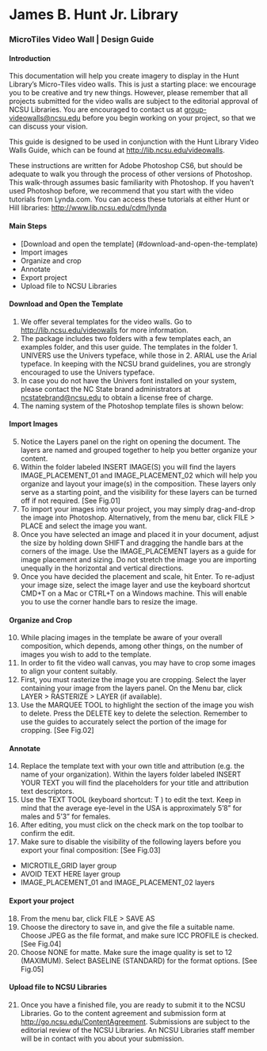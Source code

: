 # James B. Hunt Jr. Library
### MicroTiles Video Wall | Design Guide

#### Introduction
This documentation will help you create imagery to display in the Hunt Library’s Micro-Tiles video walls. This is just a starting place: we encourage you to be creative and try new things. However, please remember that all projects submitted for the video walls are subject to the editorial approval of NCSU Libraries. You are encouraged to contact us at group-videowalls@ncsu.edu before you begin working on your project, so that we can discuss your vision.

This guide is designed to be used in conjunction with the Hunt Library Video Walls Guide, which can be found at http://lib.ncsu.edu/videowalls.

These instructions are written for Adobe Photoshop CS6, but should be adequate to walk you through the process of other versions of Photoshop. This walk-through assumes basic familiarity with Photoshop. If you haven’t used Photoshop before, we recommend that you start with the video tutorials from Lynda.com. You can access these tutorials at either Hunt or Hill libraries: http://www.lib.ncsu.edu/cdm/lynda 

#### Main Steps
- [Download and open the template] (#download-and-open-the-template)
- Import images
- Organize and crop
- Annotate
- Export project
- Upload file to NCSU Libraries

#### Download and Open the Template
1. We offer several templates for the video walls. Go to http://lib.ncsu.edu/videowalls for more information.
2. The package includes two folders with a few templates each, an examples folder, and this user guide. The templates in the folder 1. UNIVERS use the Univers typeface, while those in 2. ARIAL use the Arial typeface. In keeping with the NCSU brand guidelines, you are strongly encouraged to use the Univers typeface.
3. In case you do not have the Univers font installed on your system, please contact the NC State brand administrators at ncstatebrand@ncsu.edu to obtain a license free of charge.
4. The naming system of the Photoshop template files is shown below:

#### Import Images
5. Notice the Layers panel on the right on opening the document. The layers are named and grouped together to help you better organize your content.
6. Within the folder labeled INSERT IMAGE(S) you will find the layers IMAGE_PLACEMENT_01 and IMAGE_PLACEMENT_02 which will help you organize and layout your image(s) in the composition. These layers only serve as a starting point, and the visibility for these layers can be turned off if not required. [See Fig.01]
7. To import your images into your project, you may simply drag-and-drop the image into Photoshop. Alternatively, from the menu bar, click FILE > PLACE and select the image you want.
8. Once you have selected an image and placed it in your document, adjust the size by holding down SHIFT and dragging the handle bars at the corners of the image. Use the IMAGE_PLACEMENT layers as a guide for image placement and sizing. Do not stretch the image you are importing unequally in the horizontal and vertical directions.
9. Once you have decided the placement and scale, hit Enter. To re-adjust your image size, select the image layer and use the keyboard shortcut CMD+T on a Mac or CTRL+T on a Windows machine. This will enable you to use the corner handle bars to resize the image.

#### Organize and Crop
10. While placing images in the template be aware of your overall composition, which depends, among other things, on the number of images you wish to add to the template. 
11. In order to fit the video wall canvas, you may have to crop some images to align your content suitably.
12. First, you must rasterize the image you are cropping. Select the layer containing your image from the layers panel. On the Menu bar, click LAYER > RASTERIZE > LAYER (if available).
13. Use the MARQUEE TOOL to highlight the section of the image you wish to delete. Press the DELETE key to delete the selection. Remember to use the guides to accurately select the portion of the image for cropping. [See Fig.02]

#### Annotate
14. Replace the template text with your own title and attribution (e.g. the name of your organization). Within the layers folder labeled INSERT YOUR TEXT you will find the placeholders for your title and attribution text descriptors.
15. Use the TEXT TOOL (keyboard shortcut: T ) to edit the text. Keep in mind that the average eye-level in the USA is approximately 5’8” for males and 5’3” for females.
16. After editing, you must click on the check mark on the top toolbar to confirm the edit.
17. Make sure to disable the visibility of the following layers before you export your final composition: [See Fig.03]
  * MICROTILE_GRID layer group
  * AVOID TEXT HERE layer group
  * IMAGE_PLACEMENT_01 and IMAGE_PLACEMENT_02 layers

#### Export your project
18. From the menu bar, click FILE > SAVE AS
19. Choose the directory to save in, and give the file a suitable name. Choose JPEG as the file format, and make sure ICC PROFILE is checked. [See Fig.04]
20. Choose NONE for matte. Make sure the image quality is set to 12 (MAXIMUM). Select BASELINE (STANDARD) for the format options. [See Fig.05]

#### Upload file to NCSU Libraries
21. Once you have a finished file, you are ready to submit it to the NCSU Libraries. Go to the content agreement and submission form at http://go.ncsu.edu/ContentAgreement. Submissions are subject to the editorial review of the NCSU Libraries. An NCSU Libraries staff member will be in contact with you about your submission.
